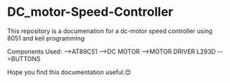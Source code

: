 # DC_motor-Speed-Controller
This repository is a documenation for a dc-motor speed controller using 8051 and keil programming

Components Used:
-->AT89C51
-->DC MOTOR
-->MOTOR DRIVER L293D
-->BUTTONS

Hope you find this documentation useful.😊
